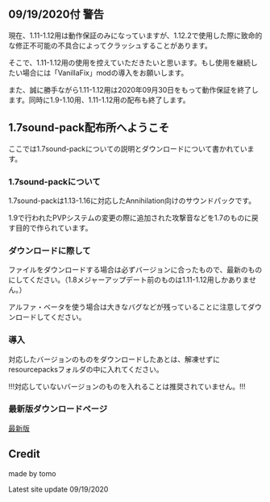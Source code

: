 ## 09/19/2020付 警告

現在、1.11-1.12用は動作保証のみになっていますが、1.12.2で使用した際に致命的な修正不可能の不具合によってクラッシュすることがあります。

そこで、1.11-1.12用の使用を控えていただきたいと思います。もし使用を継続したい場合には「VanillaFix」modの導入をお願いします。

また、誠に勝手ながら1.11-1.12用は2020年09月30日をもって動作保証を終了します。同時に1.9-1.10用、1.11-1.12用の配布も終了します。

## 1.7sound-pack配布所へようこそ

ここでは1.7sound-packについての説明とダウンロードについて書かれています。

### 1.7sound-packについて

1.7sound-packは1.13-1.16に対応したAnnihilation向けのサウンドパックです。

1.9で行われたPVPシステムの変更の際に追加された攻撃音などを1.7のものに戻す目的で作られています。

### ダウンロードに際して

ファイルをダウンロードする場合は必ずバージョンに合ったもので、最新のものにしてください。（1.8メジャーアップデート前のものは1.11-1.12用しかありません。）

アルファ・ベータを使う場合は大きなバグなどが残っていることに注意してダウンロードしてください。

### 導入

対応したバージョンのものをダウンロードしたあとは、解凍せずにresourcepacksフォルダの中に入れてください。

!!!対応していないバージョンのものを入れることは推奨されていません。!!!

### 最新版ダウンロードページ

[最新版](https://github.com/TI0360/1.7sound-pack/releases/latest)

## Credit

made by tomo

Latest site update 09/19/2020
